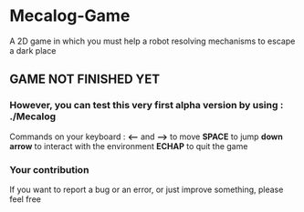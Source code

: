# Mecalog-Game
A 2D game in which you must help a robot resolving mechanisms to escape a dark place

## GAME NOT FINISHED YET

### However, you can test this very first alpha version by using : ./Mecalog
Commands on your keyboard : **<--** and **-->**  to move
                            **SPACE**            to jump
                            **down arrow**       to interact with the environment
                            **ECHAP**            to quit the game


### Your contribution
If you want to report a bug or an error, or just improve something, please feel free
